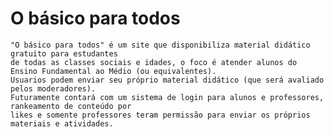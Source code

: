 # O básico para todos
    "O básico para todos" é um site que disponibiliza material didático gratuito para estudantes
    de todas as classes sociais e idades, o foco é atender alunos do Ensino Fundamental ao Médio (ou equivalentes).
    Usuarios podem enviar seu próprio material didático (que será avaliado pelos moderadores).
    Futuramente contará com um sistema de login para alunos e professores, rankeamento de conteúdo por
    likes e somente professores teram permissão para enviar os próprios materiais e atividades.
